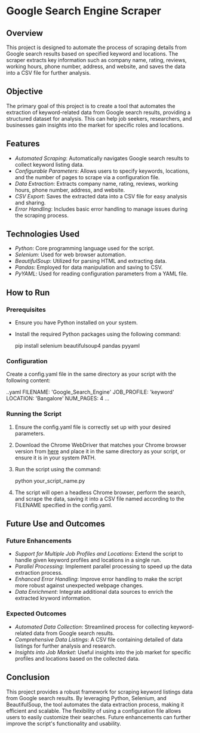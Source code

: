 # Google Search Engine Scraper

## Overview
This project is designed to automate the process of scraping details from Google search results based on specified keyword and locations. The scraper extracts key information such as company name, rating, reviews, working hours, phone number, address, and website, and saves the data into a CSV file for further analysis.

## Objective
The primary goal of this project is to create a tool that automates the extraction of keyword-related data from Google search results, providing a structured dataset for analysis. This can help job seekers, researchers, and businesses gain insights into the market for specific roles and locations.

## Features
- *Automated Scraping*: Automatically navigates Google search results to collect keyword listing data.
- *Configurable Parameters*: Allows users to specify keywords, locations, and the number of pages to scrape via a configuration file.
- *Data Extraction*: Extracts company name, rating, reviews, working hours, phone number, address, and website.
- *CSV Export*: Saves the extracted data into a CSV file for easy analysis and sharing.
- *Error Handling*: Includes basic error handling to manage issues during the scraping process.

## Technologies Used
- *Python*: Core programming language used for the script.
- *Selenium*: Used for web browser automation.
- *BeautifulSoup*: Utilized for parsing HTML and extracting data.
- *Pandas*: Employed for data manipulation and saving to CSV.
- *PyYAML*: Used for reading configuration parameters from a YAML file.

## How to Run
### Prerequisites
- Ensure you have Python installed on your system.
- Install the required Python packages using the following command:

  pip install selenium beautifulsoup4 pandas pyyaml


### Configuration
Create a config.yaml file in the same directory as your script with the following content:

..yaml
FILENAME: 'Google_Search_Engine'
JOB_PROFILE: 'keyword'
LOCATION: 'Bangalore'
NUM_PAGES: 4
...

### Running the Script
1. Ensure the config.yaml file is correctly set up with your desired parameters.
2. Download the Chrome WebDriver that matches your Chrome browser version from [here](https://sites.google.com/a/chromium.org/chromedriver/) and place it in the same directory as your script, or ensure it is in your system PATH.
3. Run the script using the command:

   python your_script_name.py

4. The script will open a headless Chrome browser, perform the search, and scrape the data, saving it into a CSV file named according to the FILENAME specified in the config.yaml.

## Future Use and Outcomes
### Future Enhancements
- *Support for Multiple Job Profiles and Locations*: Extend the script to handle given keyword profiles and locations in a single run.
- *Parallel Processing*: Implement parallel processing to speed up the data extraction process.
- *Enhanced Error Handling*: Improve error handling to make the script more robust against unexpected webpage changes.
- *Data Enrichment*: Integrate additional data sources to enrich the extracted kryword information.

### Expected Outcomes
- *Automated Data Collection*: Streamlined process for collecting keyword-related data from Google search results.
- *Comprehensive Data Listings*: A CSV file containing detailed of data listings for further analysis and research.
- *Insights into Job Market*: Useful insights into the job market for specific profiles and locations based on the collected data.

## Conclusion
This project provides a robust framework for scraping keyword listings data from Google search results. By leveraging Python, Selenium, and BeautifulSoup, the tool automates the data extraction process, making it efficient and scalable. The flexibility of using a configuration file allows users to easily customize their searches. Future enhancements can further improve the script's functionality and usability.


